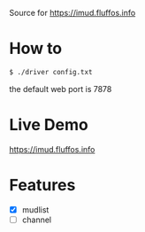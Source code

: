 Source for <https://imud.fluffos.info>

# How to

```bash
$ ./driver config.txt
```

the default web port is 7878
# Live Demo

<https://imud.fluffos.info>

# Features
- [X] mudlist
- [ ] channel
